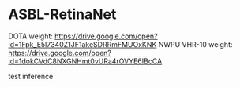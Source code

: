 # ASBL-RetinaNet


DOTA weight: https://drive.google.com/open?id=1Fpk_E5l7340Z1JF1akeSDRRmFMUOxKNK
NWPU VHR-10 weight: https://drive.google.com/open?id=1dokCVdC8NXGNHmt0vURa4rOVYE6IBcCA

test inference
